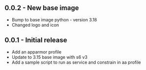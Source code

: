<!-- https://developers.home-assistant.io/docs/add-ons/presentation#keeping-a-changelog -->

## 0.0.2 - New base image

- Bump to base image python - version 3.18
- Changed logo and icon

## 0.0.1 - Initial release

- Add an apparmor profile
- Update to 3.15 base image with s6 v3
- Add a sample script to run as service and constrain in aa profile
